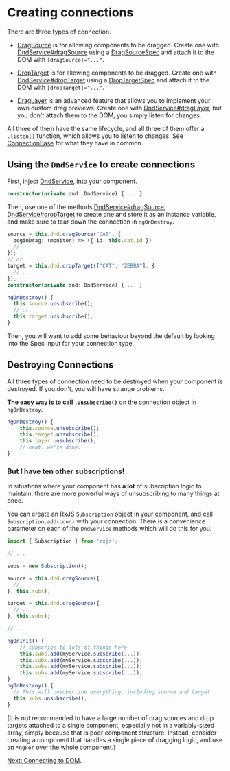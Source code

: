 # Creating connections

There are three types of connection.

- [DragSource](../../interfaces/DragSource.html)
  is for allowing components to be dragged. Create one with
  [DndService#dragSource](../../injectables/DndService.html#dragSource)
  using a
  [DragSourceSpec](../../interfaces/DragSourceSpec.html)
  and attach it to the DOM
  with `[dragSource]="..."`.

- [DropTarget](../../interfaces/DropTarget.html)
  is for allowing components to be dragged. Create one with
  [DndService#dropTarget](../../injectables/DndService.html#dropTarget)
  using a
  [DropTargetSpec](../../interfaces/DropTargetSpec.html)
  and attach it to the DOM
  with `[dropTarget]="..."`.

- [DragLayer](../../interfaces/DragLayer.html)
  is an advanced feature that allows you to implement your own
  custom drag previews. Create one with
  [DndService#dragLayer](../../injectables/DndService.html#dragLayer),
  but you don't attach them to the DOM, you simply listen for changes.

All three of them have the same lifecycle, and all three of them offer a
`.listen()` function, which allows you to listen to changes. See
[ConnectionBase](../../interfaces/ConnectionBase.html) for what they have in
common.

## Using the `DndService` to create connections

First, inject
[DndService](../../injectables/DndService.html),
into your component.

```typescript
constructor(private dnd: DndService) { ... }
```

Then, use one of the methods
[DndService#dragSource](../../injectables/DndService.html#dragSource),
[DndService#dropTarget](../../injectables/DndService.html#dropTarget)
to create one and store it as an instance variable, and make sure to tear down
the connection in `ngOnDestroy`.

```typescript
source = this.dnd.dragSource("CAT", {
  beginDrag: (monitor) => ({ id: this.cat.id })
  // ...
});
// or
target = this.dnd.dropTarget(["CAT", "ZEBRA"], {
  // ...
});
constructor(private dnd: DndService) { ... }

ngOnDestroy() {
  this.source.unsubscribe();
  // or
  this.target.unsubscribe();
}
```

Then, you will want to add some behaviour beyond the default by looking into the
Spec input for your connection type.

## Destroying Connections

All three types of connection need to be destroyed when your component is
destroyed. If you don't, you will have strange problems.

**The easy way is to call
[`.unsubscribe()`](../../interfaces/ConnectionBase.html#unsubscribe)** on the
connection object in `ngOnDestroy`.

```typescript
ngOnDestroy() {
    this.source.unsubscribe();
    this.target.unsubscribe();
    this.layer.unsubscribe();
    // neat. we're done.
}

```

### But I have ten other subscriptions!

In situations where your component has **a lot** of subscription logic to
maintain, there are more powerful ways of unsubscribing to many things at once.

You can create an RxJS `Subscription` object in your component, and call
`Subscription.add(conn)` with your connection. There is a convenience parameter
on each of the `DndService` methods which will do this for you.

```typescript
import { Subscription } from 'rxjs';

// ...

subs = new Subscription();

source = this.dnd.dragSource({
  // ...
}, this.subs);

target = this.dnd.dragSource({
  // ...
}, this.subs);

// ...

ngOnInit() {
    // subscribe to lots of things here
    this.subs.add(myService.subscribe(...));
    this.subs.add(myService.subscribe(...));
    this.subs.add(myService.subscribe(...));
    this.subs.add(myService.subscribe(...));
}
ngOnDestroy() {
  // This will unsubscribe everything, including source and target
  this.subs.unsubscribe();
}
```

(It is not recommended to have a large number of drag sources and drop targets
attached to a single component, especially not in a variably-sized array,
simply because that is poor component structure. Instead, consider creating a
component that handles a single piece of dragging logic, and use an `*ngFor` over
the whole component.)

[Next: Connecting to DOM](./2.-connecting-to-dom.html).
